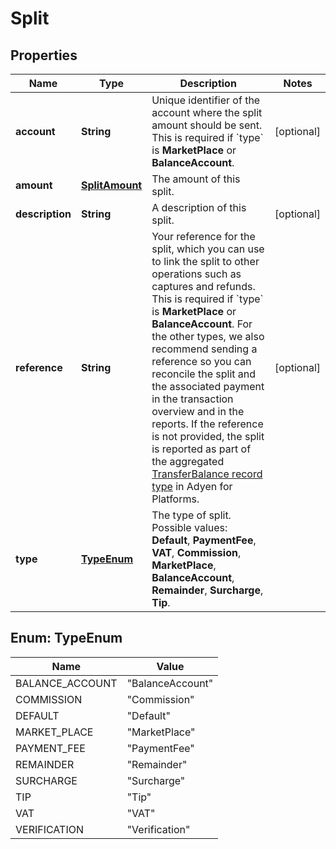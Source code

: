 

# Split


## Properties

| Name | Type | Description | Notes |
|------------ | ------------- | ------------- | -------------|
|**account** | **String** | Unique identifier of the account where the split amount should be sent. This is required if &#x60;type&#x60; is **MarketPlace** or **BalanceAccount**.   |  [optional] |
|**amount** | [**SplitAmount**](SplitAmount.md) | The amount of this split. |  |
|**description** | **String** | A description of this split. |  [optional] |
|**reference** | **String** | Your reference for the split, which you can use to link the split to other operations such as captures and refunds.  This is required if &#x60;type&#x60; is **MarketPlace** or **BalanceAccount**. For the other types, we also recommend sending a reference so you can reconcile the split and the associated payment in the transaction overview and in the reports. If the reference is not provided, the split is reported as part of the aggregated [TransferBalance record type](https://docs.adyen.com/reporting/marketpay-payments-accounting-report) in Adyen for Platforms. |  [optional] |
|**type** | [**TypeEnum**](#TypeEnum) | The type of split. Possible values: **Default**, **PaymentFee**, **VAT**, **Commission**, **MarketPlace**, **BalanceAccount**, **Remainder**, **Surcharge**, **Tip**. |  |



## Enum: TypeEnum

| Name | Value |
|---- | -----|
| BALANCE_ACCOUNT | &quot;BalanceAccount&quot; |
| COMMISSION | &quot;Commission&quot; |
| DEFAULT | &quot;Default&quot; |
| MARKET_PLACE | &quot;MarketPlace&quot; |
| PAYMENT_FEE | &quot;PaymentFee&quot; |
| REMAINDER | &quot;Remainder&quot; |
| SURCHARGE | &quot;Surcharge&quot; |
| TIP | &quot;Tip&quot; |
| VAT | &quot;VAT&quot; |
| VERIFICATION | &quot;Verification&quot; |



